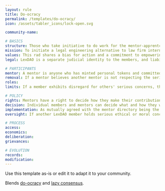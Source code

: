 ```yaml
---
layout: rule
title: Do-ocracy
permalink: /templates/do-ocracy/
icon: /assets/tabler_icons/lock-open.svg

community-name: 

# BASICS
structure: Those who take initiative to do work for the mentor-apprentce riad can decide how they do that work. If any LexDOA members hold serious concerns, they can start a proposal to halt what someone is doing.
mission: To initiate a legal engineering alternative to law firm internship or judge chamber clerkship
values: This rad shares a bias for action and a commitment to empowering and encouraging potential legal engineers. Exceptions should be on the basis of serious ethical or moral concerns, not disagreements. Do-ers should keep in mind the best interests of LexDOA as a whole and consult with community members when those interests are not clear.
legal: LexDAO is a separate judicial identity to the members, and liability is limited to the personal tokens committed by mentors.

# PARTICIPANTS
mentor: A mentor is anyone who has minted personal tokens and committed them to the mentor-apprenticeship raid.
removal: If a mentor believes another mentor is not respecting the serious concerns of others, a proposal for review may be submitted to the council of rogues as town-hall meeting
roles:
limits: If a member exhibits disregard for others' serious concerns, then bylaws on suspension or even removal may be initiated.

# POLICY
rights: Mentors have a right to decide how they make their contributions **BEFORE** the program is scheduled, while other LexDAO members have the right to object on the basis of serious concerns.
decision: Individual members and mentors can decide what and how they want to contribute to the problem briefs, reasonably respecting the community's precedent and the expressed opinions of others.
implementation: As mutually agreed with the mentor directory being the discussion point.
oversight: If another LexDAO member holds serious ethical or moral concerns, that member can create a proposal stating clearly what actions should be prohibited. 

# PROCESS
access: 
economics: 
deliberation: 
grievances: 

# EVOLUTION
records: 
modification: 
---
```


Use this template as-is or edit it to adapt it to your community.

Blends [do-ocracy](https://medlabboulder.gitlab.io/democraticmediums/mediums/do-ocracy/) and [lazy consensus](https://medlabboulder.gitlab.io/democraticmediums/mediums/lazy_consensus/).
